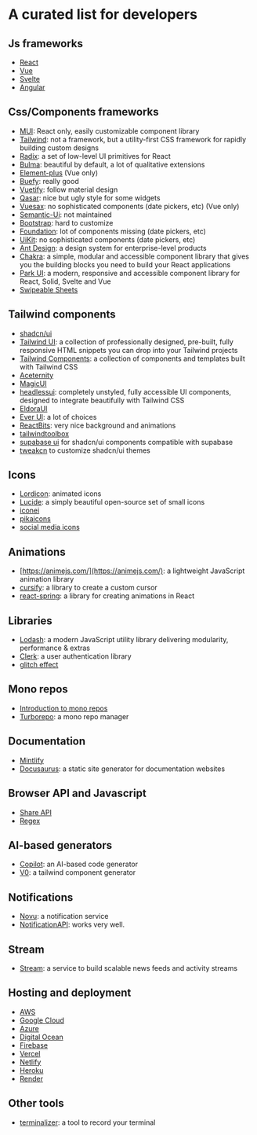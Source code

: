 # A curated list for developers

## Js frameworks

- [React](https://reactjs.org/)
- [Vue](https://vuejs.org/)
- [Svelte](https://svelte.dev/)
- [Angular](https://angular.io/)

## Css/Components frameworks

- [MUI](https://mui.com/): React only, easily customizable component library
- [Tailwind](https://tailwindcss.com/): not a framework, but a utility-first CSS framework for rapidly building custom designs
- [Radix](https://www.radix-ui.com/): a set of low-level UI primitives for React
- [Bulma](https://bulma.io/): beautiful by default, a lot of qualitative extensions
- [Element-plus](https://element-plus.org) (Vue only)
- [Buefy](https://buefy.org): really good
- [Vuetify](https://vuetifyjs.com/en/components/otp-input/): follow material design
- [Qasar](https://quasar.dev/vue-components/button-toggle): nice but ugly style for some widgets
- [Vuesax](https://vuesax.com/): no sophisticated components (date pickers, etc) (Vue only)
- [Semantic-Ui](https://semantic-ui.com/): not maintained
- [Bootstrap](https://getbootstrap.com/): hard to customize
- [Foundation](https://get.foundation/): lot of components missing (date pickers, etc)
- [UiKit](https://getuikit.com/): no sophisticated components (date pickers, etc)
- [Ant Design](https://ant.design/): a design system for enterprise-level products
- [Chakra](https://chakra-ui.com/): a simple, modular and accessible component library that gives you the building blocks you need to build your React applications
- [Park UI](https://park-ui.com/): a modern, responsive and accessible component library for React, Solid, Svelte and Vue
- [Swipeable Sheets](https://silkhq.co/)

## Tailwind components

- [shadcn/ui](https://ui.shadcn.com/)
- [Tailwind UI](https://tailwindui.com/): a collection of professionally designed, pre-built, fully responsive HTML snippets you can drop into your Tailwind projects
- [Tailwind Components](https://tailwindcomponents.com/): a collection of components and templates built with Tailwind CSS
- [Aceternity](https://ui.aceternity.com)
- [MagicUI](https://magicui.design/)
- [headlessui](https://headlessui.dev/): completely unstyled, fully accessible UI components, designed to integrate beautifully with Tailwind CSS
- [EldoraUI](https://eldoraui.site/)
- [Ever UI](https://www.ever-ui.com/): a lot of choices
- [ReactBits](https://www.reactbits.dev): very nice background and animations
- [tailwindtoolbox](https://www.tailwindtoolbox.com/)
- [supabase ui](https://supabase.com/ui) for shadcn/ui components compatible with supabase
- [tweakcn](https://tweakcn.com/) to customize shadcn/ui themes

## Icons

- [Lordicon](https://lordicon.com/): animated icons
- [Lucide](https://lucide.dev/): a simply beautiful open-source set of small icons
- [iconei](https://www.iconei.co/)
- [pikaicons](https://pikaicons.com/)
- [social media icons](https://svgl.app/directory/social)

## Animations

- [https://animejs.com/](https://animejs.com/): a lightweight JavaScript animation library
- [cursify](https://github.com/ui-layouts/cursify): a library to create a custom cursor
- [react-spring](https://www.react-spring.io/): a library for creating animations in React

## Libraries

- [Lodash](https://lodash.com/): a modern JavaScript utility library delivering modularity, performance & extras
- [Clerk](https://clerk.com/): a user authentication library
- [glitch effect](https://github.com/7PH/powerglitch)

## Mono repos

- [Introduction to mono repos](https://www.youtube.com/watch?v=9iU_IE6vnJ8)
- [Turborepo](https://turborepo.com/): a mono repo manager

## Documentation

- [Mintlify](https://mintlify.com/)
- [Docusaurus](https://docusaurus.io/): a static site generator for documentation websites

## Browser API and Javascript

- [Share API](https://web.dev/web-share/)
- [Regex](https://ihateregex.io/)

## AI-based generators

- [Copilot](https://github.com/features/copilot/): an AI-based code generator
- [V0](https://v0.dev/): a tailwind component generator

## Notifications

- [Novu](https://github.com/novuhq/novu): a notification service
- [NotificationAPI](https://www.notificationapi.com/): works very well.

## Stream

- [Stream](https://getstream.io/): a service to build scalable news feeds and activity streams

## Hosting and deployment

- [AWS](https://aws.amazon.com/)
- [Google Cloud](https://cloud.google.com/)
- [Azure](https://azure.microsoft.com/)
- [Digital Ocean](https://www.digitalocean.com/)
- [Firebase](https://firebase.google.com/)
- [Vercel](https://vercel.com/)
- [Netlify](https://www.netlify.com/)
- [Heroku](https://www.heroku.com/)
- [Render](https://render.com/)

## Other tools

- [terminalizer](https://terminalizer.com/): a tool to record your terminal
